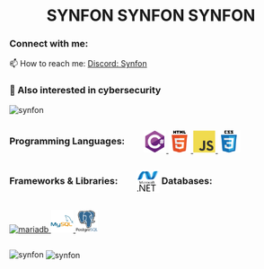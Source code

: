 <h1 align="center">SYNFON SYNFON SYNFON</h1>

<h3 align="left">Connect with me:</h3>
<p align="left">
  📫 How to reach me: 
  <a href="https://discord.com/users/YourDiscordID" target="_blank" rel="noreferrer">
    Discord: Synfon
  </a>
</p>


<h3 align="left"> 🔵 Also interested in cybersecurity</h3>



<p align="left"> <img src="https://komarev.com/ghpvc/?username=synfon&label=Profile%20views&color=0e75b6&style=flat" alt="synfon" /> </p>



<h3 align="left" style="display: inline-block; margin-right: 30px;">Programming Languages:</h3>
<p align="left" style="display: inline-block; vertical-align: middle;">
  <a href="https://www.w3schools.com/cs/" target="_blank" rel="noreferrer"> 
    <img src="https://raw.githubusercontent.com/devicons/devicon/master/icons/csharp/csharp-original.svg" alt="csharp" width="40" height="40"/> 
  </a> 
  <a href="https://www.w3.org/html/" target="_blank" rel="noreferrer"> 
    <img src="https://raw.githubusercontent.com/devicons/devicon/master/icons/html5/html5-original-wordmark.svg" alt="html5" width="40" height="40"/> 
  </a> 
  <a href="https://developer.mozilla.org/en-US/docs/Web/JavaScript" target="_blank" rel="noreferrer"> 
    <img src="https://raw.githubusercontent.com/devicons/devicon/master/icons/javascript/javascript-original.svg" alt="javascript" width="40" height="40"/> 
  </a> 
  <a href="https://www.w3schools.com/css/" target="_blank" rel="noreferrer"> 
    <img src="https://raw.githubusercontent.com/devicons/devicon/master/icons/css3/css3-original-wordmark.svg" alt="css3" width="40" height="40"/> 
  </a> 
</p>

<h3 align="left" style="display: inline-block; margin-right: 30px;">Frameworks & Libraries:</h3>
<p align="left" style="display: inline-block; vertical-align: middle;">
  <a href="https://dotnet.microsoft.com/" target="_blank" rel="noreferrer"> 
    <img src="https://raw.githubusercontent.com/devicons/devicon/master/icons/dot-net/dot-net-original-wordmark.svg" alt="dotnet" width="40" height="40"/> 
  </a> 
</p>

<h3 align="left" style="display: inline-block; margin-right: 30px;">Databases:</h3>
<p align="left" style="display: inline-block; vertical-align: middle;">
  <a href="https://mariadb.org/" target="_blank" rel="noreferrer"> 
    <img src="https://www.vectorlogo.zone/logos/mariadb/mariadb-icon.svg" alt="mariadb" width="40" height="40"/> 
  </a> 
  <a href="https://www.mysql.com/" target="_blank" rel="noreferrer"> 
    <img src="https://raw.githubusercontent.com/devicons/devicon/master/icons/mysql/mysql-original-wordmark.svg" alt="mysql" width="40" height="40"/> 
  </a> 
  <a href="https://www.postgresql.org" target="_blank" rel="noreferrer"> 
    <img src="https://raw.githubusercontent.com/devicons/devicon/master/icons/postgresql/postgresql-original-wordmark.svg" alt="postgresql" width="40" height="40"/> 
  </a> 
</p>




<p><img align="left" src="https://github-readme-stats.vercel.app/api/top-langs?username=synfon&show_icons=true&locale=en&layout=compact" alt="synfon" /></p>

<p>&nbsp;<img align="center" src="https://github-readme-stats.vercel.app/api?username=synfon&show_icons=true&locale=en" alt="synfon" /></p>
